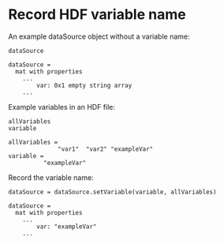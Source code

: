 # Record HDF variable name

An example dataSource object without a variable name:

```in
dataSource
```

```out
dataSource =
  mat with properties
    ...
        var: 0x1 empty string array
    ...
```

Example variables in an HDF file:

```in
allVariables
variable
```

```
allVariables =
              "var1"  "var2" "exampleVar"
variable =
          "exampleVar"
```

Record the variable name:

```in
dataSource = dataSource.setVariable(variable, allVariables)
```

```out
dataSource =
  mat with properties
    ...
        var: "exampleVar"
    ...
```
